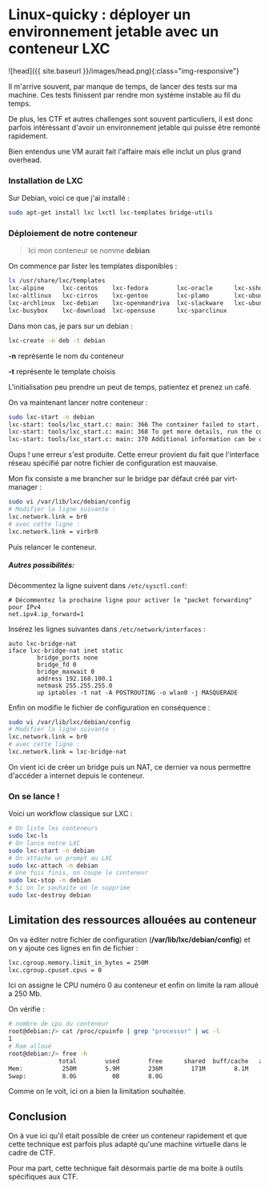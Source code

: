 # Linux-quicky : déployer un environnement jetable avec un conteneur LXC

![head]({{ site.baseurl }}/images/head.png){:class="img-responsive"}

 Il m'arrive souvent, par manque de temps, de lancer des tests sur ma machine. Ces tests finissent par rendre mon système instable au fil du temps. 

De plus, les CTF et autres challenges sont souvent particuliers, il est donc parfois intérèssant d'avoir un environnement jetable qui puisse être remonté rapidement. 

Bien entendus une VM aurait fait l'affaire mais elle inclut un plus grand overhead. 

### Installation de LXC 

Sur Debian, voici ce que j'ai installé :

``` bash
sudo apt-get install lxc lxctl lxc-templates bridge-utils
```

### Déploiement de notre conteneur 

> Ici mon conteneur se nomme **debian** 

On commence par lister les templates disponibles :

```bash
ls /usr/share/lxc/templates                 
lxc-alpine     lxc-centos    lxc-fedora        lxc-oracle      lxc-sshd
lxc-altlinux   lxc-cirros    lxc-gentoo        lxc-plamo       lxc-ubuntu
lxc-archlinux  lxc-debian    lxc-openmandriva  lxc-slackware   lxc-ubuntu-cloud
lxc-busybox    lxc-download  lxc-opensuse      lxc-sparclinux
```

Dans mon cas, je pars sur un debian :

```bash
lxc-create -n deb -t debian
```

**-n** représente le nom du conteneur

**-t** représente le template choisis 

L'initialisation peu prendre un peut de temps, patientez et prenez un café. 

On va maintenant lancer notre conteneur : 

```bash
sudo lxc-start -n debian 
lxc-start: tools/lxc_start.c: main: 366 The container failed to start.
lxc-start: tools/lxc_start.c: main: 368 To get more details, run the container in foreground mode.
lxc-start: tools/lxc_start.c: main: 370 Additional information can be obtained by setting the --logfile and --logpriority options.
```

Oups ! une erreur s'est produite. Cette erreur provient du fait que l'interface réseau spécifié par notre fichier de configuration est mauvaise. 

Mon fix consiste a me brancher sur le bridge par défaut créé par virt-manager :

```bash
sudo vi /var/lib/lxc/debian/config
# Modifier la ligne suivante : 
lxc.network.link = br0
# avec cette ligne : 
lxc.network.link = virbr0
```

Puis relancer le conteneur. 

##### Autres possibilités:

Décommentez la ligne suivent dans `/etc/sysctl.conf`:

```
# Décommentez la prochaine ligne pour activer le "packet forwarding" pour IPv4
net.ipv4.ip_forward=1
```

Insérez les lignes suivantes dans `/etc/network/interfaces` :

```
auto lxc-bridge-nat
iface lxc-bridge-nat inet static
        bridge_ports none
        bridge_fd 0
        bridge_maxwait 0
        address 192.168.100.1
        netmask 255.255.255.0
        up iptables -t nat -A POSTROUTING -o wlan0 -j MASQUERADE
```

Enfin on modifie le fichier de configuration en conséquence : 

```bash
sudo vi /var/lib/lxc/debian/config
# Modifier la ligne suivante : 
lxc.network.link = br0
# avec cette ligne : 
lxc.network.link = lxc-bridge-nat
```

On vient ici de créer un bridge puis un NAT, ce dernier va nous permettre d'accéder a internet depuis le conteneur.  

### On se lance !

Voici un workflow classique sur LXC :

```bash
# On liste les conteneurs
sudo lxc-ls
# On lance notre LXC 
sudo lxc-start -n debian
# On attache un prompt au LXC 
sudo lxc-attach -n debian
# Une fois finis, on coupe le conteneur
sudo lxc-stop -n debian
# Si on le souhaite on le supprime 
sudo lxc-destroy debian
```

## Limitation des ressources allouées au conteneur 

On va éditer notre fichier de configuration (**/var/lib/lxc/debian/config**) et on y ajoute ces lignes en fin de fichier :

```bash
lxc.cgroup.memory.limit_in_bytes = 250M
lxc.cgroup.cpuset.cpus = 0
```

Ici on assigne le CPU numéro 0 au conteneur et enfin on limite la ram alloué a 250 Mb. 

On vérifie : 

```bash
# nombre de cpu du conteneur  
root@debian:/> cat /proc/cpuinfo | grep "processor" | wc -l
1
# Ram alloué 
root@debian:/> free -h
              total        used        free      shared  buff/cache   available
Mem:           250M        5.9M        236M        171M        8.1M        236M
Swap:          8.0G          0B        8.0G
```

Comme on le voit, ici on a bien la limitation souhaitée. 

## Conclusion 

On à vue ici qu'il etait possible de créer un conteneur rapidement et que cette technique est parfois plus adapté qu'une machine virtuelle dans le cadre de CTF. 

Pour ma part, cette technique fait désormais partie de ma boite à outils spécifiques aux CTF.  